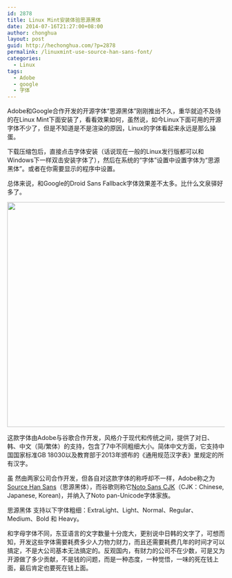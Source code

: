 ```yaml
---
id: 2878
title: Linux Mint安装体验思源黑体
date: 2014-07-16T21:27:00+08:00
author: chonghua
layout: post
guid: http://hechonghua.com/?p=2878
permalink: /linuxmint-use-source-han-sans-font/
categories:
  - Linux
tags:
  - Adobe
  - google
  - 字体
---
```

Adobe和Google合作开发的开源字体“思源黑体”刚刚推出不久，重华就迫不及待的在Linux Mint下面安装了，看看效果如何，虽然说，如今Linux下面可用的开源字体不少了，但是不知道是不是渲染的原因，Linux的字体看起来永远是那么操蛋。

<!--more-->

下载压缩包后，直接点击字体安装（话说现在一般的Linux发行版都可以和Windows下一样双击安装字体了），然后在系统的“字体”设置中设置字体为“思源黑体”。或者在你需要显示的程序中设置。

总体来说，和Google的Droid Sans Fallback字体效果差不太多。比什么文泉驿好多了。

<img src="http://chonghua-1251666171.cos.ap-shanghai.myqcloud.com/Source%20Han%20Sans.png" alt="" width="652" height="522" /> 

这款字体由Adobe与谷歌合作开发，风格介于现代和传统之间，提供了对日、韩、中文（简/繁体）的支持，包含了7中不同粗细大小。简体中文方面，它支持中国国家标准GB 18030以及教育部于2013年颁布的《通用规范汉字表》里规定的所有汉字。

虽 然由两家公司合作开发，但各自对这款字体的称呼却不一样，Adobe称之为<a href="https://typekit.com/fonts/source-han-sans-simplified-chinese" target="_blank">Source Han Sans</a>（思源黑体），而谷歌则称它<a href="http://google.com/get/noto" target="_blank">Noto Sans CJK</a>（CJK：Chinese, Japanese, Korean)，并纳入了Noto pan-Unicode字体家族。

思源黑体 支持以下字体粗细：ExtraLight、Light、Normal、Regular、Medium、Bold 和 Heavy。

和字母字体不同，东亚语言的文字数量十分庞大，更别说中日韩的文字了，可想而知，开发这些字体需要耗费多少人力物力财力，而且还需要耗费几年的时间才可以搞定，不是大公司基本无法搞定的。反观国内，有财力的公司不在少数，可是又为开源做了多少贡献，不是钱的问题，而是一种态度，一种觉悟，一味的死在钱上面，最后肯定也要死在钱上面。